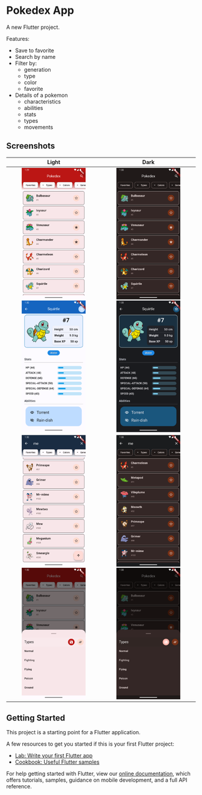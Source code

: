 # Pokedex App

A new Flutter project.

Features:
- Save to favorite
- Search by name
- Filter by:
    - generation
    - type
    - color
    - favorite
- Details of a pokemon
    - characteristics
    - abilities
    - stats
    - types
    - movements

## Screenshots

Light                      |             Dark
:-------------------------:|:-------------------------:
<img src="screenshots/home.png" height="350"> <img src="screenshots/details.png" height="350"> | <img src="screenshots/home_dark.png" height="350"> <img src="screenshots/details_dark.png" height="350">
<img src="screenshots/search.png" height="350"> <img src="screenshots/filter.png" height="350"> | <img src="screenshots/search_dark.png" height="350"> <img src="screenshots/filter_dark.png" height="350">

## Getting Started

This project is a starting point for a Flutter application.

A few resources to get you started if this is your first Flutter project:

- [Lab: Write your first Flutter app](https://flutter.dev/docs/get-started/codelab)
- [Cookbook: Useful Flutter samples](https://flutter.dev/docs/cookbook)

For help getting started with Flutter, view our
[online documentation](https://flutter.dev/docs), which offers tutorials,
samples, guidance on mobile development, and a full API reference.
